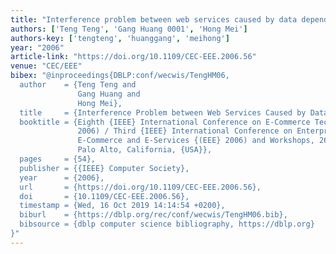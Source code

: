 ```yaml
---
title: "Interference problem between web services caused by data dependencies"
authors: ['Teng Teng', 'Gang Huang 0001', 'Hong Mei']
authors-key: ['tengteng', 'huanggang', 'meihong']
year: "2006"
article-link: "https://doi.org/10.1109/CEC-EEE.2006.56"
venue: "CEC/EEE"
bibex: "@inproceedings{DBLP:conf/wecwis/TengHM06,
  author    = {Teng Teng and
               Gang Huang and
               Hong Mei},
  title     = {Interference Problem between Web Services Caused by Data Dependencies},
  booktitle = {Eighth {IEEE} International Conference on E-Commerce Technology {(CEC}
               2006) / Third {IEEE} International Conference on Enterprise Computing,
               E-Commerce and E-Services {(EEE} 2006) and Workshops, 26-29 June 2006,
               Palo Alto, California, {USA}},
  pages     = {54},
  publisher = {{IEEE} Computer Society},
  year      = {2006},
  url       = {https://doi.org/10.1109/CEC-EEE.2006.56},
  doi       = {10.1109/CEC-EEE.2006.56},
  timestamp = {Wed, 16 Oct 2019 14:14:54 +0200},
  biburl    = {https://dblp.org/rec/conf/wecwis/TengHM06.bib},
  bibsource = {dblp computer science bibliography, https://dblp.org}
}"
---
```

